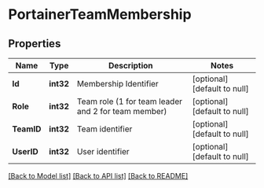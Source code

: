 # PortainerTeamMembership

## Properties
Name | Type | Description | Notes
------------ | ------------- | ------------- | -------------
**Id** | **int32** | Membership Identifier | [optional] [default to null]
**Role** | **int32** | Team role (1 for team leader and 2 for team member) | [optional] [default to null]
**TeamID** | **int32** | Team identifier | [optional] [default to null]
**UserID** | **int32** | User identifier | [optional] [default to null]

[[Back to Model list]](../README.md#documentation-for-models) [[Back to API list]](../README.md#documentation-for-api-endpoints) [[Back to README]](../README.md)


